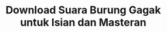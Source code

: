 ---
layout: post
title: "Download Suara Burung Gagak untuk Isian dan Masteran"
categories: [Suara Burung]
---